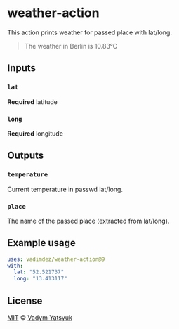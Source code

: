 # weather-action

This action prints weather for passed place with lat/long.

> The weather in Berlin is 10.83°C

## Inputs

### `lat`

**Required** latitude

### `long`

**Required** longitude

## Outputs

### `temperature`

Current temperature in passwd lat/long.

### `place`

The name of the passed place (extracted from lat/long).

## Example usage

```yaml
uses: vadimdez/weather-action@9
with:
  lat: "52.521737"
  long: "13.413117"
```

## License

[MIT](https://tldrlegal.com/license/mit-license) © [Vadym Yatsyuk](https://github.com/vadimdez)
